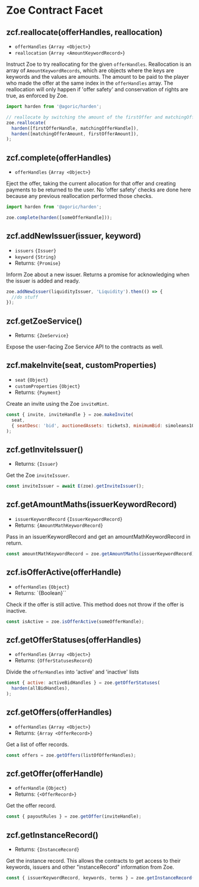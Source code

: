 # Zoe Contract Facet

<Zoe-Version/>

## zcf.reallocate(offerHandles, reallocation)
- `offerHandles` `{Array <Object>}`
- `reallocation` <router-link to="/zoe/api/records.html#amountkeywordrecord">`{Array <AmountKeywordRecord>}`</router-link>

Instruct Zoe to try reallocating for the given `offerHandles`. Reallocation is an array of `AmountKeywordRecords`, which are objects where the keys are keywords and the values are amounts. The amount to be paid to the player who made the offer at the same index in the `offerHandles` array. The reallocation will only happen if 'offer safety' and conservation of rights are true, as enforced by Zoe.

```js
import harden from '@agoric/harden';

// reallocate by switching the amount of the firstOffer and matchingOffer
zoe.reallocate(
  harden([firstOfferHandle, matchingOfferHandle]),
  harden([matchingOfferAmount, firstOfferAmount]),
);
```

## zcf.complete(offerHandles)
- `offerHandles` `{Array <Object>}`

Eject the offer, taking the current allocation for that offer and creating payments to be returned to the user. No 'offer safety' checks are done here because any previous reallocation performed those checks.

```js
import harden from '@agoric/harden';

zoe.complete(harden([someOfferHandle]));
```

## zcf.addNewIssuer(issuer, keyword)
- `issuers` `{Issuer}`
- `keyword` `{String}`
- Returns: `{Promise}`

Inform Zoe about a new issuer. Returns a promise for acknowledging when the issuer is added and ready.

```js
zoe.addNewIssuer(liquidityIssuer, 'Liquidity').then(() => {
  //do stuff
});
```

## zcf.getZoeService()
- Returns: `{ZoeService}`

Expose the user-facing Zoe Service API to the contracts as well.

## zcf.makeInvite(seat, customProperties)
- `seat` `{Object}`
- `customProperties` `{Object}`
- Returns: `{Payment}`

Create an invite using the Zoe `inviteMint`.

```js
const { invite, inviteHandle } = zoe.makeInvite(
  seat,
  { seatDesc: 'bid', auctionedAssets: tickets3, minimumBid: simoleans100 }
);
```

## zcf.getInviteIssuer()
- Returns: `{Issuer}`

Get the Zoe `inviteIssuer`.

```js
const inviteIssuer = await E(zoe).getInviteIssuer();
```

## zcf.getAmountMaths(issuerKeywordRecord)
- `issuerKeywordRecord` <router-link to="/zoe/api/records.html#issuerkeywordrecord">`{IssuerKeywordRecord}`</router-link>
- Returns: <router-link to="/zoe/api/records.html#amountmathkeywordrecord">`{AmountMathKeywordRecord}`</router-link>

Pass in an issuerKeywordRecord and get an amountMathKeywordRecord in return.

```js
const amountMathKeywordRecord = zoe.getAmountMaths(issuerKeywordRecord);
```

## zcf.isOfferActive(offerHandle)
- `offerHandles` `{Object}`
- Returns: `{Boolean}``

Check if the offer is still active. This method does not throw if the offer is inactive.

```js
const isActive = zoe.isOfferActive(someOfferHandle);
```

## zcf.getOfferStatuses(offerHandles)
- `offerHandles` `{Array <Object>}`
- Returns: `{OfferStatusesRecord}`

Divide the `offerHandles` into 'active' and 'inactive' lists

```js
const { active: activeBidHandles } = zoe.getOfferStatuses(
  harden(allBidHandles),
);
```

## zcf.getOffers(offerHandles)
- `offerHandles` `{Array <Object>}`
- Returns: <router-link to="/zoe/api/records.html#offer-record">`{Array <OfferRecord>}`</router-link>

Get a list of offer records.

```js
const offers = zoe.getOffers(listOfOfferHandles);
```

## zcf.getOffer(offerHandle)
- `offerHandle` `{Object}`
- Returns: <router-link to="/zoe/api/records.html#offer-record">`{<OfferRecord>}`</router-link>

Get the offer record.

```js
const { payoutRules } = zoe.getOffer(inviteHandle);
```

## zcf.getInstanceRecord()
- Returns: <router-link
  to="/zoe/api/records.html#instance-record-properties">`{InstanceRecord}`</router-link>


Get the instance record. This allows the contracts to get access
to their keywords, issuers and other "instanceRecord" information from
Zoe.

```js
const { issuerKeywordRecord, keywords, terms } = zoe.getInstanceRecord()
```
